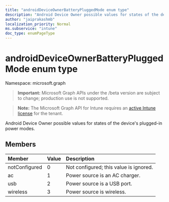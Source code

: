 ```yaml
---
title: "androidDeviceOwnerBatteryPluggedMode enum type"
description: "Android Device Owner possible values for states of the device's plugged-in power modes."
author: "jaiprakashmb"
localization_priority: Normal
ms.subservice: "intune"
doc_type: enumPageType
---
```


# androidDeviceOwnerBatteryPluggedMode enum type

Namespace: microsoft.graph

> **Important:** Microsoft Graph APIs under the /beta version are subject to change; production use is not supported.

> **Note:** The Microsoft Graph API for Intune requires an [active Intune license](https://go.microsoft.com/fwlink/?linkid=839381) for the tenant.

Android Device Owner possible values for states of the device's plugged-in power modes.

## Members
|Member|Value|Description|
|:---|:---|:---|
|notConfigured|0|Not configured; this value is ignored.|
|ac|1|Power source is an AC charger.|
|usb|2|Power source is a USB port.|
|wireless|3|Power source is wireless.|